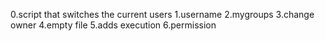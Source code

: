 0.script that switches the current users
1.username
2.mygroups
3.change owner
4.empty file
5.adds execution
6.permission

